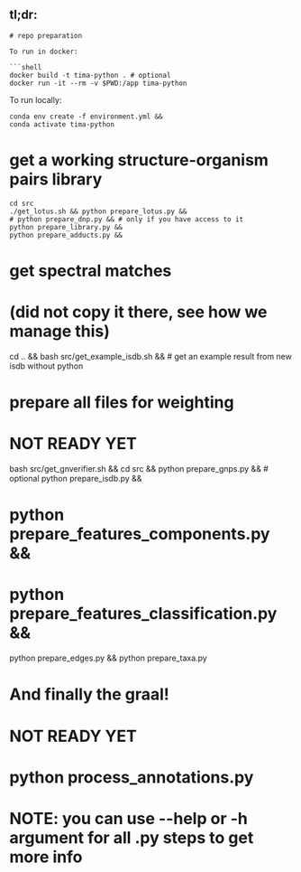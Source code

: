 ## tl;dr:

```
# repo preparation

To run in docker:

```shell
docker build -t tima-python . # optional
docker run -it --rm -v $PWD:/app tima-python
```

To run locally:
```shell
conda env create -f environment.yml &&
conda activate tima-python
```


# get a working structure-organism pairs library

```shell
cd src
./get_lotus.sh && python prepare_lotus.py &&
# python prepare_dnp.py && # only if you have access to it
python prepare_library.py &&
python prepare_adducts.py &&

```
# get spectral matches
# (did not copy it there, see how we manage this)
cd .. &&
bash src/get_example_isdb.sh && # get an example result from new isdb without python


# prepare all files for weighting

# NOT READY YET
bash src/get_gnverifier.sh &&
cd src &&
python prepare_gnps.py && # optional
python prepare_isdb.py &&
# python prepare_features_components.py &&
# python prepare_features_classification.py &&
python prepare_edges.py && 
python prepare_taxa.py 

# And finally the graal!
# NOT READY YET
# python process_annotations.py

# NOTE: you can use --help or -h argument for all .py steps to get more info
```